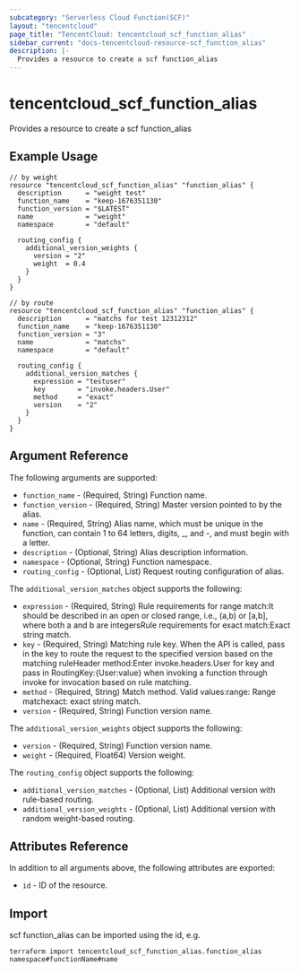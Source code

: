 ```yaml
---
subcategory: "Serverless Cloud Function(SCF)"
layout: "tencentcloud"
page_title: "TencentCloud: tencentcloud_scf_function_alias"
sidebar_current: "docs-tencentcloud-resource-scf_function_alias"
description: |-
  Provides a resource to create a scf function_alias
---
```


# tencentcloud_scf_function_alias

Provides a resource to create a scf function_alias

## Example Usage

```hcl
// by weight
resource "tencentcloud_scf_function_alias" "function_alias" {
  description      = "weight test"
  function_name    = "keep-1676351130"
  function_version = "$LATEST"
  name             = "weight"
  namespace        = "default"

  routing_config {
    additional_version_weights {
      version = "2"
      weight  = 0.4
    }
  }
}

// by route
resource "tencentcloud_scf_function_alias" "function_alias" {
  description      = "matchs for test 12312312"
  function_name    = "keep-1676351130"
  function_version = "3"
  name             = "matchs"
  namespace        = "default"

  routing_config {
    additional_version_matches {
      expression = "testuser"
      key        = "invoke.headers.User"
      method     = "exact"
      version    = "2"
    }
  }
}
```

## Argument Reference

The following arguments are supported:

* `function_name` - (Required, String) Function name.
* `function_version` - (Required, String) Master version pointed to by the alias.
* `name` - (Required, String) Alias name, which must be unique in the function, can contain 1 to 64 letters, digits, _, and -, and must begin with a letter.
* `description` - (Optional, String) Alias description information.
* `namespace` - (Optional, String) Function namespace.
* `routing_config` - (Optional, List) Request routing configuration of alias.

The `additional_version_matches` object supports the following:

* `expression` - (Required, String) Rule requirements for range match:It should be described in an open or closed range, i.e., (a,b) or [a,b], where both a and b are integersRule requirements for exact match:Exact string match.
* `key` - (Required, String) Matching rule key. When the API is called, pass in the key to route the request to the specified version based on the matching ruleHeader method:Enter invoke.headers.User for key and pass in RoutingKey:{User:value} when invoking a function through invoke for invocation based on rule matching.
* `method` - (Required, String) Match method. Valid values:range: Range matchexact: exact string match.
* `version` - (Required, String) Function version name.

The `additional_version_weights` object supports the following:

* `version` - (Required, String) Function version name.
* `weight` - (Required, Float64) Version weight.

The `routing_config` object supports the following:

* `additional_version_matches` - (Optional, List) Additional version with rule-based routing.
* `additional_version_weights` - (Optional, List) Additional version with random weight-based routing.

## Attributes Reference

In addition to all arguments above, the following attributes are exported:

* `id` - ID of the resource.



## Import

scf function_alias can be imported using the id, e.g.

```
terraform import tencentcloud_scf_function_alias.function_alias namespace#functionName#name
```

